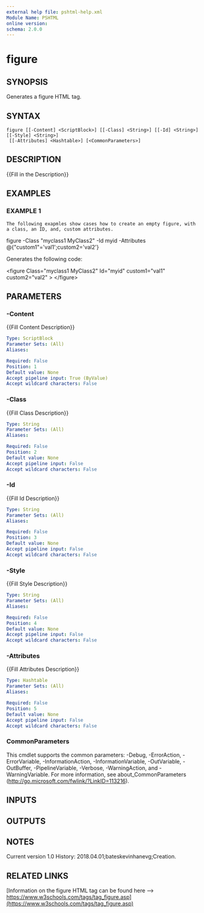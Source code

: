 ```yaml
---
external help file: pshtml-help.xml
Module Name: PSHTML
online version:
schema: 2.0.0
---
```


# figure

## SYNOPSIS
Generates a figure HTML tag.

## SYNTAX

```
figure [[-Content] <ScriptBlock>] [[-Class] <String>] [[-Id] <String>] [[-Style] <String>]
 [[-Attributes] <Hashtable>] [<CommonParameters>]
```

## DESCRIPTION
{{Fill in the Description}}

## EXAMPLES

### EXAMPLE 1
```
The following exapmles show cases how to create an empty figure, with a class, an ID, and, custom attributes.
```

figure -Class "myclass1 MyClass2" -Id myid -Attributes @{"custom1"='val1';custom2='val2'}

Generates the following code:

\<figure Class="myclass1 MyClass2" Id="myid" custom1="val1" custom2="val2"  \>
\</figure\>

## PARAMETERS

### -Content
{{Fill Content Description}}

```yaml
Type: ScriptBlock
Parameter Sets: (All)
Aliases:

Required: False
Position: 1
Default value: None
Accept pipeline input: True (ByValue)
Accept wildcard characters: False
```

### -Class
{{Fill Class Description}}

```yaml
Type: String
Parameter Sets: (All)
Aliases:

Required: False
Position: 2
Default value: None
Accept pipeline input: False
Accept wildcard characters: False
```

### -Id
{{Fill Id Description}}

```yaml
Type: String
Parameter Sets: (All)
Aliases:

Required: False
Position: 3
Default value: None
Accept pipeline input: False
Accept wildcard characters: False
```

### -Style
{{Fill Style Description}}

```yaml
Type: String
Parameter Sets: (All)
Aliases:

Required: False
Position: 4
Default value: None
Accept pipeline input: False
Accept wildcard characters: False
```

### -Attributes
{{Fill Attributes Description}}

```yaml
Type: Hashtable
Parameter Sets: (All)
Aliases:

Required: False
Position: 5
Default value: None
Accept pipeline input: False
Accept wildcard characters: False
```

### CommonParameters
This cmdlet supports the common parameters: -Debug, -ErrorAction, -ErrorVariable, -InformationAction, -InformationVariable, -OutVariable, -OutBuffer, -PipelineVariable, -Verbose, -WarningAction, and -WarningVariable.
For more information, see about_CommonParameters (http://go.microsoft.com/fwlink/?LinkID=113216).

## INPUTS

## OUTPUTS

## NOTES
Current version 1.0
History:
   2018.04.01;bateskevinhanevg;Creation.

## RELATED LINKS

[Information on the figure HTML tag can be found here --> https://www.w3schools.com/tags/tag_figure.asp](https://www.w3schools.com/tags/tag_figure.asp)